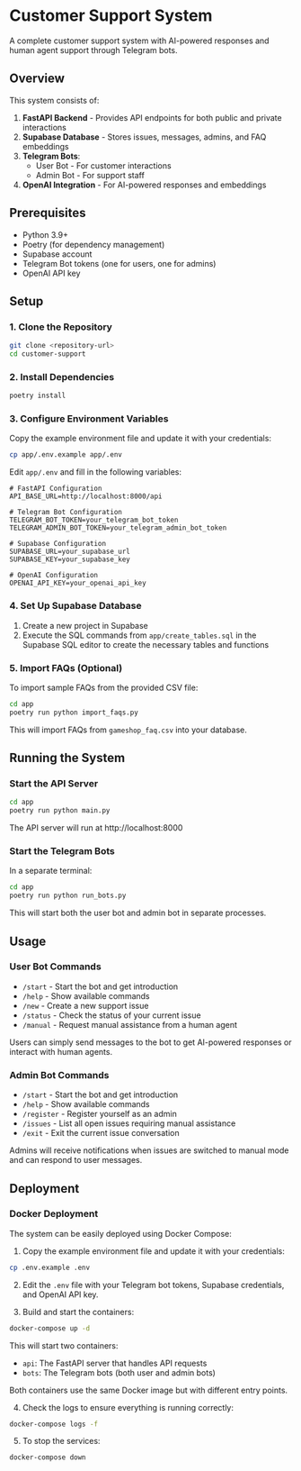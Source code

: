 # Customer Support System

A complete customer support system with AI-powered responses and human agent support through Telegram bots.

## Overview

This system consists of:

1. **FastAPI Backend** - Provides API endpoints for both public and private interactions
2. **Supabase Database** - Stores issues, messages, admins, and FAQ embeddings
3. **Telegram Bots**:
   - User Bot - For customer interactions
   - Admin Bot - For support staff
4. **OpenAI Integration** - For AI-powered responses and embeddings

## Prerequisites

- Python 3.9+
- Poetry (for dependency management)
- Supabase account
- Telegram Bot tokens (one for users, one for admins)
- OpenAI API key

## Setup

### 1. Clone the Repository

```bash
git clone <repository-url>
cd customer-support
```

### 2. Install Dependencies

```bash
poetry install
```

### 3. Configure Environment Variables

Copy the example environment file and update it with your credentials:

```bash
cp app/.env.example app/.env
```

Edit `app/.env` and fill in the following variables:

```
# FastAPI Configuration
API_BASE_URL=http://localhost:8000/api

# Telegram Bot Configuration
TELEGRAM_BOT_TOKEN=your_telegram_bot_token
TELEGRAM_ADMIN_BOT_TOKEN=your_telegram_admin_bot_token

# Supabase Configuration
SUPABASE_URL=your_supabase_url
SUPABASE_KEY=your_supabase_key

# OpenAI Configuration
OPENAI_API_KEY=your_openai_api_key
```

### 4. Set Up Supabase Database

1. Create a new project in Supabase
2. Execute the SQL commands from `app/create_tables.sql` in the Supabase SQL editor to create the necessary tables and functions

### 5. Import FAQs (Optional)

To import sample FAQs from the provided CSV file:

```bash
cd app
poetry run python import_faqs.py
```

This will import FAQs from `gameshop_faq.csv` into your database.

## Running the System

### Start the API Server

```bash
cd app
poetry run python main.py
```

The API server will run at http://localhost:8000

### Start the Telegram Bots

In a separate terminal:

```bash
cd app
poetry run python run_bots.py
```

This will start both the user bot and admin bot in separate processes.

## Usage

### User Bot Commands

- `/start` - Start the bot and get introduction
- `/help` - Show available commands
- `/new` - Create a new support issue
- `/status` - Check the status of your current issue
- `/manual` - Request manual assistance from a human agent

Users can simply send messages to the bot to get AI-powered responses or interact with human agents.

### Admin Bot Commands

- `/start` - Start the bot and get introduction
- `/help` - Show available commands
- `/register` - Register yourself as an admin
- `/issues` - List all open issues requiring manual assistance
- `/exit` - Exit the current issue conversation

Admins will receive notifications when issues are switched to manual mode and can respond to user messages.

## Deployment

### Docker Deployment

The system can be easily deployed using Docker Compose:

1. Copy the example environment file and update it with your credentials:

```bash
cp .env.example .env
```

2. Edit the `.env` file with your Telegram bot tokens, Supabase credentials, and OpenAI API key.

3. Build and start the containers:

```bash
docker-compose up -d
```

This will start two containers:
- `api`: The FastAPI server that handles API requests
- `bots`: The Telegram bots (both user and admin bots)

Both containers use the same Docker image but with different entry points.

4. Check the logs to ensure everything is running correctly:

```bash
docker-compose logs -f
```

5. To stop the services:

```bash
docker-compose down
```

